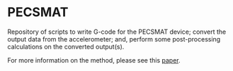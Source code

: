 # PECSMAT
Repository of scripts to write G-code for the PECSMAT device; convert the output data from the accelerometer; and, perform some post-processing calculations on the converted output(s).

For more information on the method, please see this [paper](https://link.springer.com/article/10.1007/s10853-023-09274-w).

